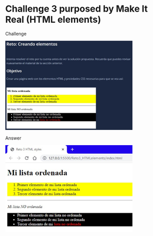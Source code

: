 # Challenge 3 purposed by Make It Real (HTML elements)

Challenge

<img src="./figuresReadme/challenge_3_make_it_real_html_elements.jpg" width="400"/>

Answer

<img src="./figuresReadme/challenge_3_answer_make_it_real_html_elements.jpg" width="400"/>

